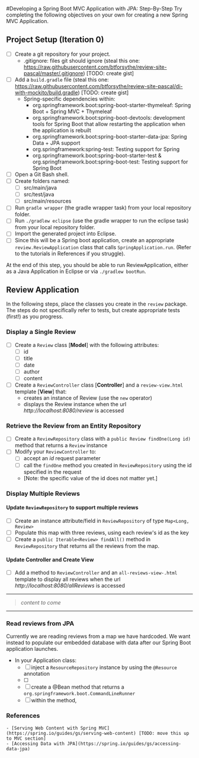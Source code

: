 #Developing a Spring Boot MVC Application with JPA: Step-By-Step
Try completing the following objectives on your own for creating a new Spring MVC Application.

## Project Setup (Iteration 0)
- [ ] Create a git repository for your project.
    - .gitignore: files git should ignore (steal this one: https://raw.githubusercontent.com/btforsythe/review-site-pascal/master/.gitignore) [TODO: create gist]
- [ ] Add a ```build.gradle``` file (steal this one: https://raw.githubusercontent.com/btforsythe/review-site-pascal/di-with-mockito/build.gradle) [TODO: create gist]
    - Spring-specific dependencies within:
        - org.springframework.boot:spring-boot-starter-thymeleaf: Spring Boot + Spring MVC + Thymeleaf
        - org.springframework.boot:spring-boot-devtools: development tools for Spring Boot that allow restarting the application when the application is rebuilt
        - org.springframework.boot:spring-boot-starter-data-jpa: Spring Data + JPA support
        - org.springframework:spring-test: Testing support for Spring
        - org.springframework.boot:spring-boot-starter-test & org.springframework.boot:spring-boot-test: Testing support for Spring Boot
- [ ] Open a Git Bash shell.
- [ ] Create folders named:
    - [ ] src/main/java
    - [ ] src/test/java
    - [ ] src/main/resources
- [ ] Run ```gradle wrapper``` (the gradle wrapper task) from your local repository folder.
- [ ] Run ```./gradlew eclipse``` (use the gradle wrapper to run the eclipse task) from your local repository folder.
- [ ] Import the generated project into Eclipse.
- [ ] Since this will be a Spring boot application, create an appropriate ```review.ReviewApplication``` class that calls ```SpringApplication.run```. (Refer to the tutorials in References if you struggle).

At the end of this step, you should be able to run ReviewApplication, either as a Java Application in Eclipse or via ```./gradlew bootRun```.

## Review Application
In the following steps, place the classes you create in the ```review``` package. The steps do not specifically refer to tests, but create appropriate tests (first!) as you progress.

###  Display a Single Review
- [ ] Create a ```Review``` class [**Model**] with the following attributes:
    - [ ] id
    - [ ] title
    - [ ] date
    - [ ] author
    - [ ] content
- [ ] Create a ```ReviewController``` class [**Controller**] and a ```review-view.html``` template [**View**] that:
    - creates an instance of Review (use the ```new``` operator)
    - displays the Review instance when the url *http://localhost:8080/review* is accessed    

### Retrieve the Review from an Entity Repository
- [ ] Create a ```ReviewRepository``` class with a ```public Review findOne(Long id)``` method that returns a ```Review``` instance
- [ ] Modify your ```ReviewController``` to:
    - [ ] accept an *id* request parameter
    - [ ] call the ```findOne``` method you created in ```ReviewRepository``` using the id specified in the request
    - [Note: the specific value of the id does not matter yet.]
    
### Display Multiple Reviews
#### Update ```ReviewRepository``` to support multiple reviews
- [ ] Create an instance attribute/field in ```ReviewRepository``` of type ```Map<Long, Review>```
- [ ] Populate this map with three reviews, using each review's id as the key
- [ ] Create a ```public Iterable<Review> findAll()``` method in ```ReviewRepository``` that returns all the reviews from the map.

#### Update Controller and Create View
- [ ] Add a method to ```ReviewController``` and an ```all-reviews-view-.html``` template to display all reviews when the url *http://localhost:8080/allReviews* is accessed 

----------------------
> *content to come*
----------------------

### Read reviews from JPA
Currently we are reading reviews from a map we have hardcoded. We want instead to populate our embedded database with data after our Spring Boot application launches.

- In your Application class:
    - [ ] inject a ```ResourceRepository``` instance by using the ```@Resource``` annotation
    - [ ] 
    - [ ] create a @Bean method that returns a ```org.springframework.boot.CommandLineRunner```
    - [ ] within the method, 

### References
    - [Serving Web Content with Spring MVC](https://spring.io/guides/gs/serving-web-content) [TODO: move this up to MVC section]
    - [Accessing Data with JPA](https://spring.io/guides/gs/accessing-data-jpa)
